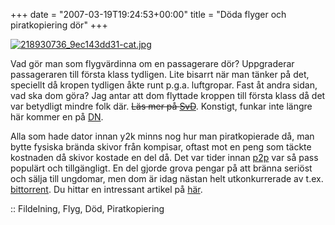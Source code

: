 +++
date = "2007-03-19T19:24:53+00:00"
title = "Döda flyger och piratkopiering dör"
+++

<div class="middle">
  <a href="http://flickr.com/photos/inju/218930736/"><img id="image361" src="/images/2007/03/218930736_9ec143dd31-cat.jpg" alt="218930736_9ec143dd31-cat.jpg" /></a>
</div>

Vad gör man som flygvärdinna om en passagerare dör? Uppgraderar passageraren till första klass tydligen. Lite bisarrt när man tänker på det, speciellt då kropen tydligen åkte runt p.g.a. luftgropar. Fast åt andra sidan, vad ska dom göra? Jag antar att dom flyttade kroppen till första klass då det var betydligt mindre folk där. <del datetime="2007-03-19T19:26:04+00:00">Läs mer på <a href="http://www.svd.se/dynamiskt/utrikes/did_14847831.asp">SvD</a></del>. Konstigt, funkar inte längre här kommer en på [DN][1].

Alla som hade dator innan y2k minns nog hur man piratkopierade då, man bytte fysiska brända skivor från kompisar, oftast mot en peng som täckte kostnaden då skivor kostade en del då. Det var tider innan [p2p][2] var så pass populärt och tillgängligt. En del gjorde grova pengar på att bränna seriöst och sälja till ungdomar, men dom är idag nästan helt utkonkurrerade av t.ex. [bittorrent][3]. Du hittar en intressant artikel på [här][4].

:: Fildelning, Flyg, Död, Piratkopiering

<small></small>

 [1]: http://www.dn.se/DNet/jsp/polopoly.jsp?d=148&#038;a=630186
 [2]: http://en.wikipedia.org/wiki/P2p
 [3]: http://en.wikipedia.org/wiki/Bittorrent
 [4]: http://torrentfreak.com/p2p-file-sharing-ruins-physical-piracy-business/
